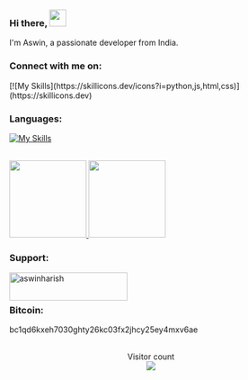 
###  Hi there, <img width="30" src="https://camo.githubusercontent.com/e8e7b06ecf583bc040eb60e44eb5b8e0ecc5421320a92929ce21522dbc34c891/68747470733a2f2f6d656469612e67697068792e636f6d2f6d656469612f6876524a434c467a6361737252346961377a2f67697068792e676966">

 I'm Aswin, a passionate developer from India.

<h3 align="left">Connect with me on:</h3>
[![My Skills](https://skillicons.dev/icons?i=python,js,html,css)](https://skillicons.dev)

<h3 align="left">Languages:</h3>

[![My Skills](https://skillicons.dev/icons?i=python,js,html,css)](https://skillicons.dev)
<br>
<br>



<a href="https://github.com/AswinHarish/">
  <img height="137px" src="https://github-readme-stats.vercel.app/api?username=AswinHarish&hide_title=true&hide_border=true&show_icons=true&include_all_commits=true&count_private=true&line_height=21&text_color=000&icon_color=000&bg_color=0,ea6161,ffc64d,fffc4d,52fa5a&theme=graywhite"/>  
</a>
<a href="https://github.com/AswinHarish/">
  <img height="137px" src="https://github-readme-stats.vercel.app/api/top-langs/?username=AswinHarish&hide_title=true&hide_border=true&layout=compact&langs_count=6&text_color=000&icon_color=fff&bg_color=0,52fa5a,4dfcff,c64dff&theme=graywhite" />
</a>





<h3 align="left">Support:</h3>
<p><a href="https://www.buymeacoffee.com/aswinharish"> <img align="left" src="https://cdn.buymeacoffee.com/buttons/v2/default-yellow.png" height="50" width="210" alt="aswinharish" /></a> </p><br><br>

<h3>Bitcoin: </h3>bc1qd6kxeh7030ghty26kc03fx2jhcy25ey4mxv6ae

<br>
<br>
<p align="center"> 
  Visitor count<br>
  <a href="https://github.com/AswinHarish">
    <img src="https://profile-counter.glitch.me/AswinHarish/count.svg" />
  </a>
</p>
